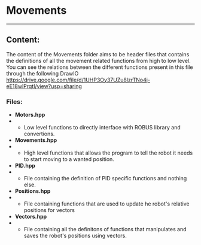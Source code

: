 # Movements
-----------
## Content:
The content of the Movements folder aims to be header files that contains the definitions of all the movement related functions from high to low level. You can see the relations between the different functions present in this file through the following DrawIO https://drive.google.com/file/d/1UHP3Oy37UZu8lzrTNo4j-eE18wlPrqtI/view?usp=sharing
### Files:
- **Motors.hpp**
- - Low level functions to directly interface with ROBUS library and convertions.
- **Movements.hpp**
- - High level functions that allows the program to tell the robot it needs to start moving to a wanted position.
- **PID.hpp**
- - File containing the definition of PID specific functions and nothing else.
- **Positions.hpp**
- - File containing functions that are used to update he robot's relative positions for vectors
- **Vectors.hpp**
- - File containing all the definitons of functions that manipulates and saves the robot's positions using vectors.